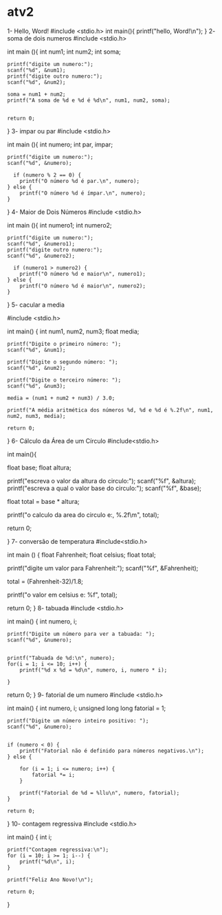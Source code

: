 # atv2


1- Hello, Word!
#include <stdio.h> 
int main(){
	printf("hello, Word!\n");
}
2- soma de dois numeros
#include <stdio.h>

int main (){
	int num1;
	int num2;
	int soma;
	
	printf("digite um numero:");
	scanf("%d", &num1);
	printf("digite outro numero:");
	scanf("%d", &num2);
	
	soma = num1 + num2;
    printf("A soma de %d e %d é %d\n", num1, num2, soma);
	
	
	return 0;
	
}
3- impar ou par
#include <stdio.h>

int main (){
	int numero;
	int par, impar;
	
	printf("digite um numero:");
	scanf("%d", &numero);
	
	  if (numero % 2 == 0) {
        printf("O número %d é par.\n", numero);
    } else {
        printf("O número %d é ímpar.\n", numero);
    }


}
4- Maior de Dois Números
#include <stdio.h>

int main (){
	int numero1;
	int numero2;
	
	printf("digite um numero:");
	scanf("%d", &numero1);
	printf("digite outro numero:");
	scanf("%d", &numero2);
	
	  if (numero1 > numero2) {
        printf("O número %d e maior\n", numero1);
    } else {
        printf("O número %d é maior\n", numero2);
    }


}
5- cacular a media

#include <stdio.h>

int main() {
    int num1, num2, num3;
    float media;


    printf("Digite o primeiro número: ");
    scanf("%d", &num1);
    
    printf("Digite o segundo número: ");
    scanf("%d", &num2);

    printf("Digite o terceiro número: ");
    scanf("%d", &num3);

    media = (num1 + num2 + num3) / 3.0;
    
    printf("A média aritmética dos números %d, %d e %d é %.2f\n", num1, num2, num3, media);

    return 0;
}
6- Cálculo da Área de um Círculo
#include<stdio.h>

int main(){

float base; float altura;

printf("escreva o valor da altura do circulo:"); scanf("%f", &altura); printf("escreva a qual o valor base do circulo:"); scanf("%f", &base);

float total = base * altura;

printf("o calculo da area do circulo e:, %.2f\m", total);

return 0;

}
7- conversão de temperatura
#include<stdio.h>

int main () { float Fahrenheit; float celsius; float total;

printf("digite um valor para Fahrenheit:");
scanf("%f", &Fahrenheit);


total = (Fahrenheit-32)/1.8;

printf("o valor em celsius e: %f", total);


return 0;
}
8- tabuada
#include <stdio.h>

int main() {
    int numero, i;

    
    printf("Digite um número para ver a tabuada: ");
    scanf("%d", &numero);

   
    printf("Tabuada de %d:\n", numero);
    for(i = 1; i <= 10; i++) {
        printf("%d x %d = %d\n", numero, i, numero * i);
        
    }
   return 0;
}
  9- fatorial de um numero
  #include <stdio.h>

int main() {
    int numero, i;
    unsigned long long fatorial = 1;

   
    printf("Digite um número inteiro positivo: ");
    scanf("%d", &numero);

    
    if (numero < 0) {
        printf("Fatorial não é definido para números negativos.\n");
    } else {
       
        for (i = 1; i <= numero; i++) {
            fatorial *= i;
        }
       
        printf("Fatorial de %d = %llu\n", numero, fatorial);
    }

    return 0;
}
10- contagem regressiva
#include <stdio.h>

int main() {
    int i;

    printf("Contagem regressiva:\n");
    for (i = 10; i >= 1; i--) {
        printf("%d\n", i);
    }

    printf("Feliz Ano Novo!\n");

    return 0;
}
